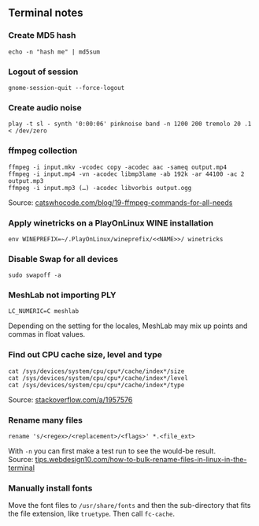 ## Terminal notes

### Create MD5 hash

    echo -n "hash me" | md5sum

### Logout of session

    gnome-session-quit --force-logout

### Create audio noise

    play -t sl - synth '0:00:06' pinknoise band -n 1200 200 tremolo 20 .1 < /dev/zero

### ffmpeg collection

    ffmpeg -i input.mkv -vcodec copy -acodec aac -sameq output.mp4
    ffmpeg -i input.mp4 -vn -acodec libmp3lame -ab 192k -ar 44100 -ac 2 output.mp3
    ffmpeg -i input.mp3 (…) -acodec libvorbis output.ogg

Source: [catswhocode.com/blog/19-ffmpeg-commands-for-all-needs](http://www.catswhocode.com/blog/19-ffmpeg-commands-for-all-needs)

### Apply winetricks on a PlayOnLinux WINE installation

    env WINEPREFIX=~/.PlayOnLinux/wineprefix/<<NAME>>/ winetricks

### Disable Swap for all devices

    sudo swapoff -a

### MeshLab not importing PLY

    LC_NUMERIC=C meshlab

Depending on the setting for the locales, MeshLab may mix up points and commas in float values.

### Find out CPU cache size, level and type

    cat /sys/devices/system/cpu/cpu*/cache/index*/size
    cat /sys/devices/system/cpu/cpu*/cache/index*/level
    cat /sys/devices/system/cpu/cpu*/cache/index*/type

Source: [stackoverflow.com/a/1957576](http://stackoverflow.com/a/1957576)

### Rename many files

    rename 's/<regex>/<replacement>/<flags>' *.<file_ext>

With `-n` you can first make a test run to see the would-be result.  
Source: [tips.webdesign10.com/how-to-bulk-rename-files-in-linux-in-the-terminal](http://tips.webdesign10.com/how-to-bulk-rename-files-in-linux-in-the-terminal)

### Manually install fonts

Move the font files to `/usr/share/fonts` and then the sub-directory that fits the file extension, like `truetype`. Then call `fc-cache`.

